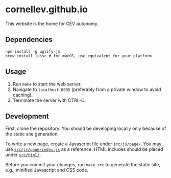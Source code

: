 # cornellev.github.io

This website is the home for CEV autonomy.

## Dependencies

```
npm install -g uglify-js
brew install lessc # for macOS, use equivalent for your platform
```

## Usage

1. Run `make` to start the web server.
2. Navigate to `localhost:8005` (preferably from a private window to avoid caching).
3. Terminate the server with CTRL-C.

## Development

First, clone the repository.
You should be developing locally only because of the static site generation.

To write a new page, create a Javascript file under [`src/js/page/`](src/js/page/).
You may use [`src/js/page/index.js`](src/js/page/index.js) as a reference.
HTML includes should be placed under [`src/html/`](src/html/).

Before you commit your changes, run `make src` to generate the static site, e.g., minified Javascript and CSS code.
